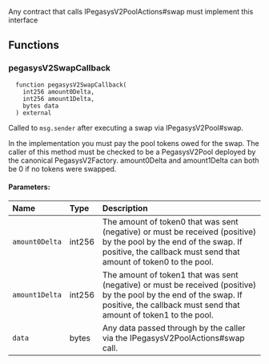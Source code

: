 Any contract that calls IPegasysV2PoolActions#swap must implement this interface

## Functions

### pegasysV2SwapCallback

```solidity
  function pegasysV2SwapCallback(
    int256 amount0Delta,
    int256 amount1Delta,
    bytes data
  ) external
```

Called to `msg.sender` after executing a swap via IPegasysV2Pool#swap.

In the implementation you must pay the pool tokens owed for the swap.
The caller of this method must be checked to be a PegasysV2Pool deployed by the canonical PegasysV2Factory.
amount0Delta and amount1Delta can both be 0 if no tokens were swapped.

#### Parameters:

| Name           | Type   | Description                                                                                                                                                                             |
| :------------- | :----- | :-------------------------------------------------------------------------------------------------------------------------------------------------------------------------------------- |
| `amount0Delta` | int256 | The amount of token0 that was sent (negative) or must be received (positive) by the pool by the end of the swap. If positive, the callback must send that amount of token0 to the pool. |
| `amount1Delta` | int256 | The amount of token1 that was sent (negative) or must be received (positive) by the pool by the end of the swap. If positive, the callback must send that amount of token1 to the pool. |
| `data`         | bytes  | Any data passed through by the caller via the IPegasysV2PoolActions#swap call.                                                                                                          |
